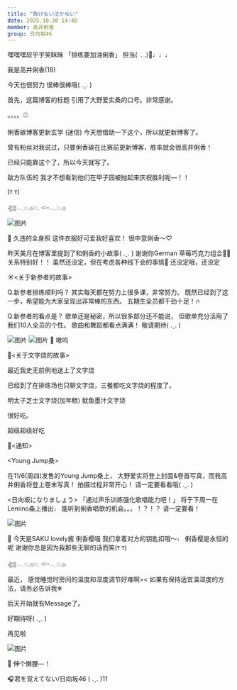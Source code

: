 ```yaml
---
title: "負けない泣かない"
date: 2025.10.30 14:48
member: 高井俐香
group: 日向坂46
---
```


嘿嘿嘿软乎乎笑眯眯
「排练要加油俐香」
担当(  . .)🎠♩♩♩

我是高井俐香(18)



今天也很努力
很棒很棒哦( .ˬ. )



首先，这篇博客的标题
引用了大野爱实桑的口号。非常感谢。





。。。。⚾️






俐香碳博客更新玄学
(迷信)
今天想借助一下这个，所以就更新博客了。

曾有粉丝对我说过，只要俐香碳在比赛前更新博客，胜率就会很高井俐香！

已经只能靠这个了，所以今天就写了。



敌方队伍的
我才不想看到他们在甲子园被抛起来庆祝胜利呢—！！

(т т)




𓆉𓂃◌𓈒𓐍◌𓈒 𓆟𓂃◌𓈒𓐍


![图片](https://cdn.hinatazaka46.com/files/14/diary/official/member/moblog/202510/mobylAto6.jpg)


📸
久违的全身照
这件衣服好可爱我好喜欢！
很中意俐香〜♡






昨天美月在博客里提到了和俐香的小故事( .ˬ. )
谢谢你German
草莓巧克力组合🍫🍓
关系特别好！！
虽然还没定，但在考虑各种线下会的事情💭
还没定哦，还没定







☀️<关于新参者的故事>

Q.新参者排练顺利吗？
其实每天都在努力上很多课，非常努力。
既然已经到了这一步，希望能为大家呈现出非常棒的东西。
五期生全员都干劲十足！🔥


Q.新参者的看点是？
歌单还是秘密，所以很多部分还不能说，
但歌单充分活用了我们10人全员的个性。
歌曲和舞蹈都看点满满！
敬请期待( .ˬ. )




![图片](https://cdn.hinatazaka46.com/files/14/diary/official/member/moblog/202510/mobeBESsV.jpg)
![图片](https://cdn.hinatazaka46.com/files/14/diary/official/member/moblog/202510/mobe20mON.jpg)
📸
嗷呜






🍚<关于文字烧的故事>


最近我史无前例地迷上了文字烧

已经到了在排练场也只聊文字烧，三餐都吃文字烧的程度了。

明太子芝士文字烧(加年糕)
鱿鱼墨汁文字烧

很好吃。

超级超级好吃




📢<通知>

<Young Jump桑>

在11/6(周四)发售的Young Jump桑上，
大野爱实将登上封面&卷首写真，而我高井俐香将登上卷末写真！
拍摄过程非常开心！
请一定要看看哦( .ˬ. )


<日向坂になりましょう>
「通过声乐训练强化歌唱能力吧！」
将于下周一在Lemino桑上播出♩
能听到俐香唱歌的机会。。。！？！？
请一定要看！



![图片](https://cdn.hinatazaka46.com/files/14/diary/official/member/moblog/202510/mob660GdZ.jpg)

📸
今天是SAKU lovely酱
俐香樱喵
我们拿着对方的钥匙扣哦〜♩
俐香樱是永恒的呢
谢谢你总是因为我那些无聊的话而笑(т т)



𓆉𓂃◌𓈒𓐍◌𓈒 𓆟𓂃◌𓈒𓐍



最近，
感觉睡觉时房间的温度和湿度调节好难啊><
如果有保持适宜温湿度的方法，请务必告诉我❄︎






后天开始就有Message了。





好期待呀( .ˬ. )




再见啦



![图片](https://cdn.hinatazaka46.com/files/14/diary/official/member/moblog/202510/mobUNF77e.jpg)

📸
伸个懒腰—！




🎧君を覚えてない/日向坂46
( .ˬ. )11
